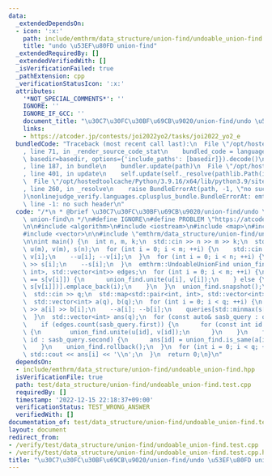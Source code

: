 ```yaml
---
data:
  _extendedDependsOn:
  - icon: ':x:'
    path: include/emthrm/data_structure/union-find/undoable_union-find.hpp
    title: "undo \u53EF\u80FD union-find"
  _extendedRequiredBy: []
  _extendedVerifiedWith: []
  _isVerificationFailed: true
  _pathExtension: cpp
  _verificationStatusIcon: ':x:'
  attributes:
    '*NOT_SPECIAL_COMMENTS*': ''
    IGNORE: ''
    IGNORE_IF_GCC: ''
    document_title: "\u30C7\u30FC\u30BF\u69CB\u9020/union-find/undo \u53EF\u80FD union-find"
    links:
    - https://atcoder.jp/contests/joi2022yo2/tasks/joi2022_yo2_e
  bundledCode: "Traceback (most recent call last):\n  File \"/opt/hostedtoolcache/Python/3.9.16/x64/lib/python3.9/site-packages/onlinejudge_verify/documentation/build.py\"\
    , line 71, in _render_source_code_stat\n    bundled_code = language.bundle(stat.path,\
    \ basedir=basedir, options={'include_paths': [basedir]}).decode()\n  File \"/opt/hostedtoolcache/Python/3.9.16/x64/lib/python3.9/site-packages/onlinejudge_verify/languages/cplusplus.py\"\
    , line 187, in bundle\n    bundler.update(path)\n  File \"/opt/hostedtoolcache/Python/3.9.16/x64/lib/python3.9/site-packages/onlinejudge_verify/languages/cplusplus_bundle.py\"\
    , line 401, in update\n    self.update(self._resolve(pathlib.Path(included), included_from=path))\n\
    \  File \"/opt/hostedtoolcache/Python/3.9.16/x64/lib/python3.9/site-packages/onlinejudge_verify/languages/cplusplus_bundle.py\"\
    , line 260, in _resolve\n    raise BundleErrorAt(path, -1, \"no such header\"\
    )\nonlinejudge_verify.languages.cplusplus_bundle.BundleErrorAt: emthrm/data_structure/union-find/undoable_union-find.hpp:\
    \ line -1: no such header\n"
  code: "/*\n * @brief \u30C7\u30FC\u30BF\u69CB\u9020/union-find/undo \u53EF\u80FD\
    \ union-find\n */\n#define IGNORE\n#define PROBLEM \"https://atcoder.jp/contests/joi2022yo2/tasks/joi2022_yo2_e\"\
    \n\n#include <algorithm>\n#include <iostream>\n#include <map>\n#include <utility>\n\
    #include <vector>\n\n#include \"emthrm/data_structure/union-find/undoable_union-find.hpp\"\
    \n\nint main() {\n  int n, m, k;\n  std::cin >> n >> m >> k;\n  std::vector<int>\
    \ u(m), v(m), s(n);\n  for (int i = 0; i < m; ++i) {\n    std::cin >> u[i] >>\
    \ v[i];\n    --u[i]; --v[i];\n  }\n  for (int i = 0; i < n; ++i) {\n    std::cin\
    \ >> s[i];\n    --s[i];\n  }\n  emthrm::UndoableUnionFind union_find(n);\n  std::map<std::pair<int,\
    \ int>, std::vector<int>> edges;\n  for (int i = 0; i < m; ++i) {\n    if (s[u[i]]\
    \ == s[v[i]]) {\n      union_find.unite(u[i], v[i]);\n    } else {\n      edges[std::minmax(s[u[i]],\
    \ s[v[i]])].emplace_back(i);\n    }\n  }\n  union_find.snapshot();\n  int q;\n\
    \  std::cin >> q;\n  std::map<std::pair<int, int>, std::vector<int>> queries;\n\
    \  std::vector<int> a(q), b(q);\n  for (int i = 0; i < q; ++i) {\n    std::cin\
    \ >> a[i] >> b[i];\n    --a[i]; --b[i];\n    queries[std::minmax(s[a[i]], s[b[i]])].emplace_back(i);\n\
    \  }\n  std::vector<int> ans(q);\n  for (const auto& sasb_query : queries) {\n\
    \    if (edges.count(sasb_query.first)) {\n      for (const int id : edges[sasb_query.first])\
    \ {\n        union_find.unite(u[id], v[id]);\n      }\n    }\n    for (const int\
    \ id : sasb_query.second) {\n      ans[id] = union_find.is_same(a[id], b[id]);\n\
    \    }\n    union_find.rollback();\n  }\n  for (int i = 0; i < q; ++i) {\n   \
    \ std::cout << ans[i] << '\\n';\n  }\n  return 0;\n}\n"
  dependsOn:
  - include/emthrm/data_structure/union-find/undoable_union-find.hpp
  isVerificationFile: true
  path: test/data_structure/union-find/undoable_union-find.test.cpp
  requiredBy: []
  timestamp: '2022-12-15 22:18:37+09:00'
  verificationStatus: TEST_WRONG_ANSWER
  verifiedWith: []
documentation_of: test/data_structure/union-find/undoable_union-find.test.cpp
layout: document
redirect_from:
- /verify/test/data_structure/union-find/undoable_union-find.test.cpp
- /verify/test/data_structure/union-find/undoable_union-find.test.cpp.html
title: "\u30C7\u30FC\u30BF\u69CB\u9020/union-find/undo \u53EF\u80FD union-find"
---
```

